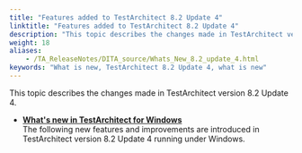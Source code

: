 ```yaml
--- 
title: "Features added to TestArchitect 8.2 Update 4"
linktitle: "Features added to TestArchitect 8.2 Update 4"
description: "This topic describes the changes made in TestArchitect version 8.2 Update 4."
weight: 18
aliases: 
    - /TA_ReleaseNotes/DITA_source/Whats_New_8.2_update_4.html
keywords: "What is new, TestArchitect 8.2 Update 4, what is new"
---
```


This topic describes the changes made in TestArchitect version 8.2 Update 4.

-   **[What's new in TestArchitect for Windows](/user-guide/version-history/features-added-to-testarchitect-8-2-update-4/windows)**  
The following new features and improvements are introduced in TestArchitect version 8.2 Update 4 running under Windows.




